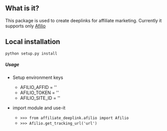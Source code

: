 ## What is it?
This package is used to create deeplinks for affiliate marketing.
Currently it supports only [Afilio](http://afilio.com.br/)

## Local installation
`python setup.py install`

##### Usage
* Setup environment keys
    * AFILIO_AFFID = ''
    * AFILIO_TOKEN = ''
    * AFILIO_SITE_ID = ''

* import module and use-it
    * `>>> from affiliate_deeplink.afilio import Afilio`
    * `>>> Afilio.get_tracking_url('url')`